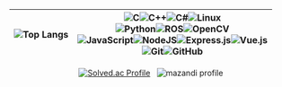 <div align=center>
  
|![Top Langs](https://github-readme-stats.vercel.app/api/top-langs/?username=Gyuffy&layout=compact&hide=jupyter%20notebook,makefile%0A,cmake,shell) | ![C](https://img.shields.io/badge/c-%2300599C.svg?style=for-the-badge&logo=c&logoColor=white)![C++](https://img.shields.io/badge/c++-%2300599C.svg?style=for-the-badge&logo=c%2B%2B&logoColor=white)![C#](https://img.shields.io/badge/c%23-%23239120.svg?style=for-the-badge&logo=csharp&logoColor=white)![Linux](https://img.shields.io/badge/Linux-FCC624?style=for-the-badge&logo=linux&logoColor=black)<br>![Python](https://img.shields.io/badge/python-3670A0?style=for-the-badge&logo=python&logoColor=ffdd54)![ROS](https://img.shields.io/badge/ros-%230A0FF9.svg?style=for-the-badge&logo=ros&logoColor=white)![OpenCV](https://img.shields.io/badge/opencv-%23white.svg?style=for-the-badge&logo=opencv&logoColor=white)<br>![JavaScript](https://img.shields.io/badge/javascript-%23323330.svg?style=for-the-badge&logo=javascript&logoColor=%23F7DF1E)![NodeJS](https://img.shields.io/badge/node.js-6DA55F?style=for-the-badge&logo=node.js&logoColor=white)![Express.js](https://img.shields.io/badge/express.js-%23404d59.svg?style=for-the-badge&logo=express&logoColor=%2361DAFB)![Vue.js](https://img.shields.io/badge/vuejs-%2335495e.svg?style=for-the-badge&logo=vuedotjs&logoColor=%234FC08D)<br>![Git](https://img.shields.io/badge/git-%23F05033.svg?style=for-the-badge&logo=git&logoColor=white)![GitHub](https://img.shields.io/badge/github-%23121011.svg?style=for-the-badge&logo=github&logoColor=white)|
| ---------------------------------------------------------------------------------------------------------------------------- | ----------------------------------------------------------------------------------------------------------------------------------------------------------------------------------------------------------------------------------------------------------------------------------------------------------------------------------------------------------------------------------------------------------------------------------------------------------------------------------------------------------------------------------------------------------------------------------------------------------------------------------------------------------------------------------------------------------------------------------------------------------------------------------------------------------------------------------------------------------------------------------------------------------------------------------------------------------------------------------------------------------------------------------------------------------------------------------------------------------------------------------------------------------------------------------------------------------------------------------------------------------------------------------------------- |

[![Solved.ac Profile](http://mazassumnida.wtf/api/v2/generate_badge?boj=kkb360)](https://solved.ac/kkb360/)
&nbsp;
![mazandi profile](http://mazandi.herokuapp.com/api?handle=kkb360&theme=warm)
</div>
